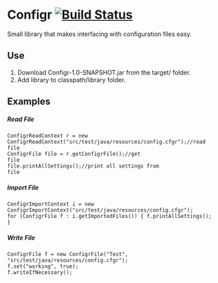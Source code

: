 # Configr [![Build Status](https://travis-ci.org/Noviv/Configr.svg?branch=master)](https://travis-ci.org/Noviv/Configr)
Small library that makes interfacing with configuration files easy.


## Use
1. Download Configr-1.0-SNAPSHOT.jar from the target/ folder.
2. Add library to classpath/library folder.

## Examples
##### Read File
<code>ConfigrReadContext r = new ConfigrReadContext("src/test/java/resources/config.cfgr");//read file</code><br>
<code>ConfigrFile file = r.getConfigrFile();//get file</code><br>
<code>file.printAllSettings();//print all settings from file</code><br>

##### Import File
<code>ConfigrImportContext i = new ConfigrImportContext("src/test/java/resources/config.cfgr");</code><br>
<code>for (ConfigrFile f : i.getImportedFiles()) {
  f.printAllSettings();
}</code><br>

##### Write File
<code>ConfigrFile f = new ConfigrFile("Test", "src/test/java/resources/config.cfgr");</code><br>
<code>f.set("working", true);</code><br>
<code>f.writeIfNecessary();</code><br>
